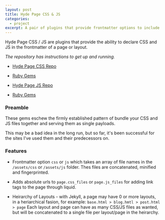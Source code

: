 ```yaml
---
layout: post
title: Hyde Page CSS & JS
categories:
  - project
excerpt: A pair of plugins that provide frontmatter options to include CSS and JS files on specific pages and layouts.
---
```


Hyde Page CSS / JS are plugins that provide the ability to declare CSS and JS in the frontmatter of a page or layout.

_The repository has instructions to get up and running._

- [Hyde Page CSS Repo](https://github.com/gregdaynes/hyde-page-css)
- [Ruby Gems](https://rubygems.org/gems/hyde-page-css)

- [Hyde Page JS Repo](https://github.com/gregdaynes/hyde-page-js)
- [Ruby Gems](https://rubygems.org/gems/hyde-page-js)

### Preamble

These gems eschew the firmly established pattern of bundle your CSS and JS files together and serving them as single payloads.

This may be a bad idea in the long run, but so far, it's been successful for the sites I've used them and their predecessors on.

### Features

- Frontmatter option `css` or `js` which takes an array of file names in the `/assets/css` or `/assets/js` folder. Thes files are concatenated, minified and fingerprinted.

- Adds absolute urls to `page.css_files` or `page.js_files` for adding link tags to the page through liquid.

- Heirarchy of Layouts - with Jekyll, a page may have 0 or more layouts, in a heriarchical fasion, for example: `base.html > blog.hmtl > post.html > page`
  Each layout and page can have as many CSS/JS files as wanted, but will be concatenated to a single file per layout/page in the heirarchy.

